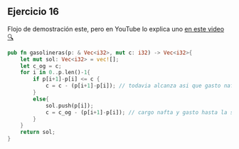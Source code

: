 

## Ejercicio 16

Flojo de demostración este, pero en YouTube lo explica uno [en este video 🔍](https://youtu.be/YBDJ2jZCCQs?si=dnYutkb17IJkYn39&t=280)

```rust
pub fn gasolineras(p: & Vec<i32>, mut c: i32) -> Vec<i32>{
    let mut sol: Vec<i32> = vec![];
    let c_og = c;
    for i in 0..p.len()-1{
        if p[i+1]-p[i] <= c {
            c = c - (p[i+1]-p[i]); // todavia alcanza asi que gasto nafta hasta sgte parada
        }
        else{
            sol.push(p[i]);
            c = c_og - (p[i+1]-p[i]); // cargo nafta y gasto hasta la sgte parada
        }
    }
    return sol;
}
```

